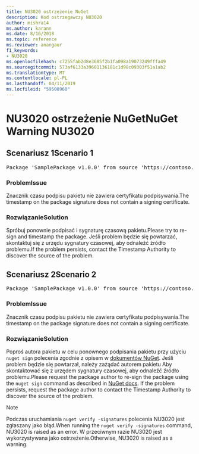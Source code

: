 ```yaml
---
title: NU3020 ostrzeżenie NuGet
description: Kod ostrzegawczy NU3020
author: mishra14
ms.author: karann
ms.date: 8/16/2018
ms.topic: reference
ms.reviewer: anangaur
f1_keywords:
- NU3020
ms.openlocfilehash: c7255fab2d8e3685f2b1fa098a19073249fffa49
ms.sourcegitcommit: 573af6133a39601136181c1d98c09303f51a1ab2
ms.translationtype: MT
ms.contentlocale: pl-PL
ms.lasthandoff: 04/11/2019
ms.locfileid: "59508960"
---
```

# <a name="nuget-warning-nu3020"></a><span data-ttu-id="2a728-103">NU3020 ostrzeżenie NuGet</span><span class="sxs-lookup"><span data-stu-id="2a728-103">NuGet Warning NU3020</span></span>

## <a name="scenario-1"></a><span data-ttu-id="2a728-104">Scenariusz 1</span><span class="sxs-lookup"><span data-stu-id="2a728-104">Scenario 1</span></span>

<pre>Package 'SamplePackage v1.0.0' from source 'https://contoso.com/index.json': The timestamp does not have a signing certificate.</pre>

### <a name="issue"></a><span data-ttu-id="2a728-105">Problem</span><span class="sxs-lookup"><span data-stu-id="2a728-105">Issue</span></span>

<span data-ttu-id="2a728-106">Znacznik czasu podpisu pakietu nie zawiera certyfikatu podpisywania.</span><span class="sxs-lookup"><span data-stu-id="2a728-106">The timestamp on the package signature does not contain a signing certificate.</span></span>


### <a name="solution"></a><span data-ttu-id="2a728-107">Rozwiązanie</span><span class="sxs-lookup"><span data-stu-id="2a728-107">Solution</span></span>

<span data-ttu-id="2a728-108">Spróbuj ponownie podpisać i sygnaturę czasową pakietu.</span><span class="sxs-lookup"><span data-stu-id="2a728-108">Please try to re-sign and timestamp the package.</span></span> <span data-ttu-id="2a728-109">Jeśli problem będzie się powtarzać, skontaktuj się z urzędu sygnatury czasowej, aby odnaleźć źródło problemu.</span><span class="sxs-lookup"><span data-stu-id="2a728-109">If the problem persists, contact the Timestamp Authority to discover the source of the problem.</span></span>



## <a name="scenario-2"></a><span data-ttu-id="2a728-110">Scenariusz 2</span><span class="sxs-lookup"><span data-stu-id="2a728-110">Scenario 2</span></span>

<pre>Package 'SamplePackage v1.0.0' from source 'https://contoso.com/index.json': The primary signature's timestamp does not have a signing certificate.</pre>

### <a name="issue"></a><span data-ttu-id="2a728-111">Problem</span><span class="sxs-lookup"><span data-stu-id="2a728-111">Issue</span></span>

<span data-ttu-id="2a728-112">Znacznik czasu podpisu pakietu nie zawiera certyfikatu podpisywania.</span><span class="sxs-lookup"><span data-stu-id="2a728-112">The timestamp on the package signature does not contain a signing certificate.</span></span>


### <a name="solution"></a><span data-ttu-id="2a728-113">Rozwiązanie</span><span class="sxs-lookup"><span data-stu-id="2a728-113">Solution</span></span>

<span data-ttu-id="2a728-114">Poproś autora pakietu w celu ponownego podpisania pakietu przy użyciu `nuget sign` polecenia zgodnie z opisem w [dokumentów NuGet](https://docs.microsoft.com/en-us/nuget/create-packages/sign-a-package). Jeśli problem będzie się powtarzał, należy zażądać autorem pakietu Aby skontaktować się z urzędem sygnatury czasowej, aby odnaleźć źródło problemu.</span><span class="sxs-lookup"><span data-stu-id="2a728-114">Please request the package author to re-sign the package using the `nuget sign` command as described in [NuGet docs](https://docs.microsoft.com/en-us/nuget/create-packages/sign-a-package). If the problem persists, request the package author to contact the Timestamp Authority to discover the source of the problem.</span></span>


> [!Note]
> <span data-ttu-id="2a728-115">Podczas uruchamiania `nuget verify -signatures` polecenia NU3020 jest zgłaszany jako błąd.</span><span class="sxs-lookup"><span data-stu-id="2a728-115">When running the `nuget verify -signatures` command, NU3020 is raised as an error.</span></span> <span data-ttu-id="2a728-116">W przeciwnym razie NU3020 jest wykorzystywana jako ostrzeżenie.</span><span class="sxs-lookup"><span data-stu-id="2a728-116">Otherwise, NU3020 is raised as a warning.</span></span>